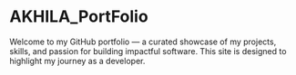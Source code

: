 # AKHILA_PortFolio
Welcome to my GitHub portfolio — a curated showcase of my projects, skills, and passion for building impactful software. This site is designed to highlight my journey as a developer.
